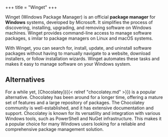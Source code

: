 +++
title = "Winget"
+++

Winget (Windows Package Manager) is an official **package manager** for 
**Windows** systems, developed by Microsoft.
It simplifies the process of discovering, installing, upgrading, and removing software on Windows machines. 
Winget provides command-line access to manage software packages, s
imilar to package managers on Linux and macOS systems.

With Winget, you can search for, install, update, and uninstall 
software packages without having to manually navigate to a website, 
download installers, or follow installation wizards. 
Winget automates these tasks and makes it easy to manage software on your Windows system.

## Alternatives

For a while yet, [Chocolatey]({{< relref "chocolatey.md" >}}) is a popular alternative. 
Chocolatey has been around for a longer time, 
offering a mature set of features and a large repository of packages. 
The Chocolatey community is well-established, and it has extensive 
documentation and support. 
Chocolatey is known for its versatility and integration 
with various Windows tools, such as PowerShell and NuGet infrastructure. 
This makes it a popular choice for many Windows users looking for a 
reliable and comprehensive package management solution.

